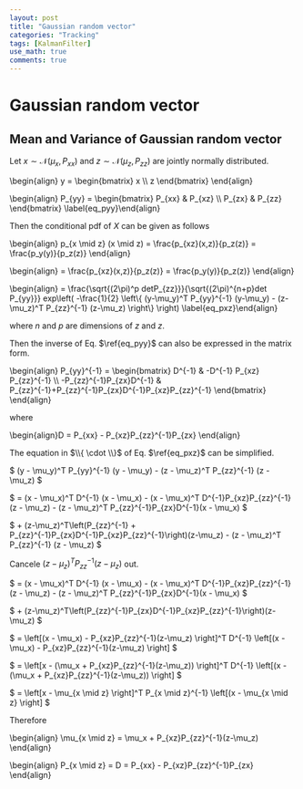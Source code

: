 ```yaml
---
layout: post
title: "Gaussian random vector"
categories: "Tracking"
tags: [KalmanFilter]
use_math: true
comments: true
---
```


# Gaussian random vector

## Mean and Variance of Gaussian random vector

Let $x \sim \mathcal{N}\left(\mu_x, P_{xx}\right)$ and $z \sim \mathcal{N}\left(\mu_z, P_{zz}\right)$ are jointly normally distributed.

\begin{align} y = \begin{bmatrix} x \\\\ z \end{bmatrix} \end{align}

\begin{align} P_{yy} = \begin{bmatrix} P_{xx} & P_{xz} \\\\ P_{zx} & P_{zz} \end{bmatrix} \label{eq_pyy}\end{align}


Then the conditional pdf of $X$ can be given as follows

\begin{align} p_{x \mid z} (x \mid z) = \frac{p_{xz}(x,z)}{p_z(z)} = \frac{p_y(y)}{p_z(z)} \end{align}

\begin{align} = \frac{p_{xz}(x,z)}{p_z(z)} = \frac{p_y(y)}{p_z(z)} \end{align}

\begin{align} = \frac{\sqrt{(2\pi)^p detP_{zz}}}{\sqrt{(2\pi)^{n+p}det P_{yy}}} exp\left( -\frac{1}{2} \left\\{  (y-\mu_y)^T P_{yy}^{-1} (y-\mu_y) - (z-\mu_z)^T P_{zz}^{-1} (z-\mu_z) \right\\} \right) \label{eq_pxz}\end{align}

where $n$ and $p$ are dimensions of $z$ and $z$.

Then the inverse of Eq. $\ref{eq_pyy}$ can also be expressed in the matrix form.

\begin{align} P_{yy}^{-1} = \begin{bmatrix} D^{-1} & -D^{-1} P_{xz} P_{zz}^{-1} \\\\ -P_{zz}^{-1}P_{zx}D^{-1} & P_{zz}^{-1}+P_{zz}^{-1}P_{zx}D^{-1}P_{xz}P_{zz}^{-1} \end{bmatrix} \end{align}

where

\begin{align}D = P_{xx} - P_{xz}P_{zz}^{-1}P_{zx} \end{align}

The equation in $\\{ \cdot \\}$ of Eq. $\ref{eq_pxz}$ can be simplified.

$ (y - \mu_y)^T P_{yy}^{-1} (y - \mu_y) - (z - \mu_z)^T P_{zz}^{-1} (z - \mu_z) $

$ = (x - \mu_x)^T D^{-1} (x - \mu_x) - (x - \mu_x)^T D^{-1}P_{xz}P_{zz}^{-1} (z - \mu_z) - (z - \mu_z)^T P_{zz}^{-1}P_{zx}D^{-1}(x - \mu_x) $

$ + (z-\mu_z)^T\left(P_{zz}^{-1} + P_{zz}^{-1}P_{zx}D^{-1}P_{xz}P_{zz}^{-1}\right)(z-\mu_z) - (z - \mu_z)^T P_{zz}^{-1} (z - \mu_z) $

Cancele $(z - \mu_z)^T P_{zz}^{-1} (z - \mu_z)$ out.

$ = (x - \mu_x)^T D^{-1} (x - \mu_x) - (x - \mu_x)^T D^{-1}P_{xz}P_{zz}^{-1} (z - \mu_z) - (z - \mu_z)^T P_{zz}^{-1}P_{zx}D^{-1}(x - \mu_x) $

$ + (z-\mu_z)^T\left(P_{zz}^{-1}P_{zx}D^{-1}P_{xz}P_{zz}^{-1}\right)(z-\mu_z) $

$ = \left[(x - \mu_x) - P_{xz}P_{zz}^{-1}(z-\mu_z) \right]^T D^{-1} \left[(x - \mu_x) - P_{xz}P_{zz}^{-1}(z-\mu_z) \right] $

$ = \left[x - (\mu_x + P_{xz}P_{zz}^{-1}(z-\mu_z)) \right]^T D^{-1} \left[(x - (\mu_x + P_{xz}P_{zz}^{-1}(z-\mu_z)) \right] $

$ = \left[x - \mu_{x \mid z} \right]^T P_{x \mid z}^{-1} \left[(x - \mu_{x \mid z} \right] $

Therefore

\begin{align} \mu_{x \mid z} = \mu_x + P_{xz}P_{zz}^{-1}(z-\mu_z) \end{align}

\begin{align} P_{x \mid z} = D = P_{xx} - P_{xz}P_{zz}^{-1}P_{zx} \end{align}
